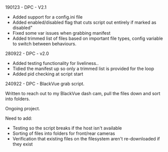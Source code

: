 190123 - DPC - V2.1

- Added support for a config.ini file
- Added enabled/disabled flag that cuts script out entirely if marked as disabled"
- Fixed some var issues when grabbing manifest
- Added trimmed list of files based on important file types, config variable to switch between behaviours.

280922 - DPC - v2.0

- Added testing functionality for liveliness.. 
- Tidied the manifest up so only a trimmed list is provided for the loop
- Added pid checking at script start

240922 - DPC - BlackVue grab script.

Written to reach out to my BlackVue dash cam, pull the files down and sort into folders.

Ongoing project. 

Need to add:

- Testing so the script breaks if the host isn't available
- Sorting of files into folders for front/rear cameras
- Verification that existing files on the filesystem aren't re-downloaded if they exist
